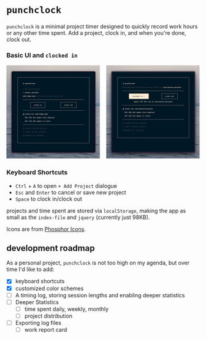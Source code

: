 # `punchclock`

`punchclock` is a minimal project timer designed to quickly record work hours or any other time spent.
Add a project, clock in, and when you're done, clock out.

### Basic UI and `clocked in`
<img src="res/ui.png">

### Keyboard Shortcuts

- `Ctrl` + `A` to open `+ Add Project` dialogue
- `Esc` and `Enter` to cancel or save new project
- `Space` to clock in/clock out

projects and time spent are stored via `localStorage`, making the app as small as the `index-file` and `jquery` (currently just 98KB).

Icons are from [Phosphor Icons](https://phosphoricons.com/).

## development roadmap

As a personal project, `punchclock` is not too high on my agenda, but over time I'd like to add:

- [x] keyboard shortcuts
- [x] customized color schemes
- [ ] A timing log, storing session lengths and enabling deeper statistics
- [ ] Deeper Statistics
	- [ ] time spent daily, weekly, monthly
	- [ ] project distribution
- [ ] Exporting log files
	- [ ] work report card
